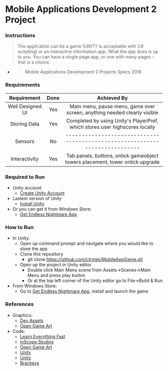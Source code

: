 # Mobile Applications Development 2 Project

### Instructions
> The application can be a game (UNITY is acceptable with C# scripting) or an interactive information app. What the app does is up 
to you. You can have a single page app, or one with many pages – that is a choice.
- > Mobile Applications Development 2 Projects Specs 2018

### Requirements
| Requirement      | Done  | Achieved By |
| :---:            | :---: |  :---:      |
| Well Designed UI | Yes   | Main menu, pause menu, game over screen, anything needed clearly visible |
| Storing Data     | Yes   | Completed by using Unity's PlayerPref, which stores user highscores locally |
| Sensors          | No    | --------------------------------------------------------------------------- |
| Interactivity    | Yes   | Tab panels, buttons, onlick gameobject towers placement, tower onlick upgrade |

### Required to Run
* Unity account
    - [Create Unity Account](https://id.unity.com/en/conversations/b354fb91-72d5-412e-a6bb-440eee53a36a01af)
* Lastest version of Unity
    - [Install Unity](https://unity3d.com/get-unity/download)
* Or you can get it from Windows Store:
    - [Get Endless Nightmare App](https://unity3d.com/get-unity/download)
    
### How to Run
* In Unity:
    - Open up command prompt and navigate where you would like to store the app
    - Clone this repository
        - git clone https://github.com/Ltrmex/MobileAppGame.git
    - Open up the project in Unity editor
        - Double click Main Menu scene from Assets->Scenes->Main Menu and press play button
        - Or at the top left corner of the Unity editor go to File->Build & Run
* From Windows Store:
    - Go to [Get Endless Nightmare App](https://unity3d.com/get-unity/download), install and launch the game
    
### References
* Graphics:
    - [Dev Assets](http://devassets.com/)
    - [Open Game Art](https://opengameart.org/)
* Code:
    - [Learn Everything Fast](https://www.youtube.com/watch?v=82Mn8v55nr0)
    - [inScope Studios](https://www.youtube.com/watch?v=p3lAmkxTUz8)
    - [Open Game Art](https://opengameart.org/)
    - [Unity](https://unity3d.com/learn/tutorials/projects/space-shooter/spawning-waves)
    - [Unity](https://unity3d.com/learn/tutorials/topics/scripting/high-score-playerprefs)
    - [Brackeys](https://www.youtube.com/playlist?list=PLPV2KyIb3jR4u5jX8za5iU1cqnQPmbzG0)
